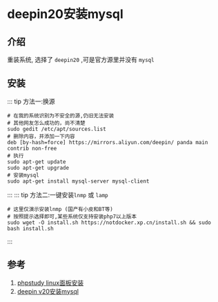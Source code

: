 # deepin20安装mysql

## 介绍
重装系统, 选择了 `deepin20` ,可是官方源里并没有 `mysql`

## 安装
::: tip 方法一:换源
  ```shell
  # 在我的系统识别为不安全的源,仍旧无法安装
  # 其他网友怎么成功的，尚不清楚
  sudo gedit /etc/apt/sources.list
  # 删除内容，并添加一下内容
  deb [by-hash=force] https://mirrors.aliyun.com/deepin/ panda main contrib non-free
  # 执行
  sudo apt-get update
  sudo apt-get upgrade
  # 安装mysql
  sudo apt-get install mysql-server mysql-client
  ```
:::
::: tip 方法二:一键安装`lnmp` 或 `lamp`
```shell
# 这里仅演示安装lnmp (国产有小皮和BT等)
# 按照提示选择即可,某些系统仅支持安装php7以上版本
sudo wget -O install.sh https://notdocker.xp.cn/install.sh && sudo bash install.sh
```
:::


## 参考
1. [phpstudy linux面板安装](https://www.xp.cn/linux.html#install-show 'phpstudy linux面板安装')
1. [deepin v20安装mysql](https://blog.csdn.net/weixin_45079974/article/details/109033353 'deepin v20安装mysql')